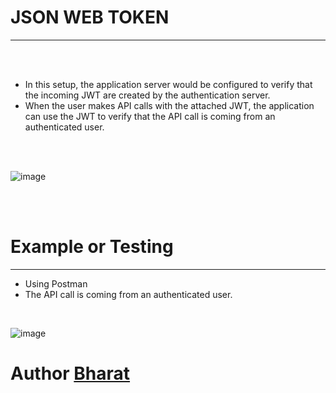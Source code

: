 # JSON WEB TOKEN
----------------

<br>
<br>

- In this setup, the application server would be configured to verify that the incoming JWT are created by the authentication server.
- When the user makes API calls with the attached JWT, the application can use the JWT to verify that the API call is coming from an authenticated user.


<br>
<br>



![image](https://user-images.githubusercontent.com/85440714/212524715-92728f81-0093-438d-bf2b-d824371c6d25.png)



<br><br>

# Example or Testing
--------------------
- Using Postman
- The API call is coming from an authenticated user.

<br>


![image](https://user-images.githubusercontent.com/85440714/213862403-86414919-c034-4e68-9951-c76f62f5704d.png)



# Author [Bharat](https://github.com/bharat407/) 


